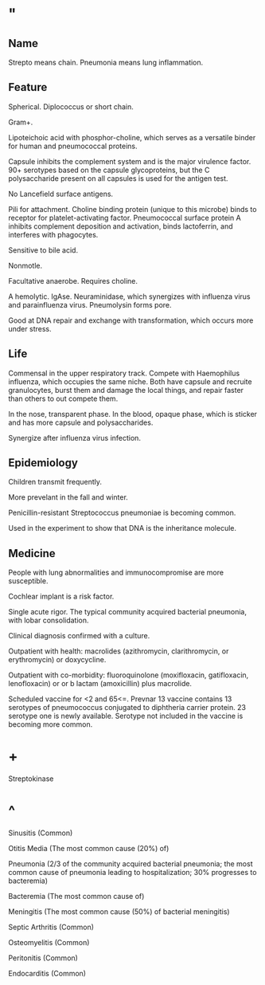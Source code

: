 # "

## Name

Strepto means chain.
Pneumonia means lung inflammation.

## Feature

Spherical.
Diplococcus or short chain.

Gram+.

Lipoteichoic acid with phosphor-choline, which serves as a versatile binder for human and pneumococcal proteins.

Capsule inhibits the complement system and is the major virulence factor.
90+ serotypes based on the capsule glycoproteins, but the C polysaccharide present on all capsules is used for the antigen test.

No Lancefield surface antigens.

Pili for attachment.
Choline binding protein (unique to this microbe) binds to receptor for platelet-activating factor.
Pneumococcal surface protein A inhibits complement deposition and activation, binds lactoferrin, and interferes with phagocytes.

Sensitive to bile acid.

Nonmotle.

Facultative anaerobe.
Requires choline.

A hemolytic.
IgAse.
Neuraminidase, which synergizes with influenza virus and parainfluenza virus.
Pneumolysin forms pore.

Good at DNA repair and exchange with transformation, which occurs more under stress.


## Life

Commensal in the upper respiratory track.
Compete with Haemophilus influenza, which occupies the same niche.
Both have capsule and recruite granulocytes, burst them and damage the local things, and repair faster than others to out compete them.

In the nose, transparent phase.
In the blood, opaque phase, which is sticker and has more capsule and polysaccharides.

Synergize after influenza virus infection.

## Epidemiology

Children transmit frequently.

More prevelant in the fall and winter.

Penicillin-resistant Streptococcus pneumoniae is becoming common.

Used in the experiment to show that DNA is the inheritance molecule.

## Medicine

People with lung abnormalities and immunocompromise are more susceptible.

Cochlear implant is a risk factor.

Single acute rigor.
The typical community acquired bacterial pneumonia, with lobar consolidation.

Clinical diagnosis confirmed with a culture.

Outpatient with health: macrolides (azithromycin, clarithromycin, or erythromycin) or doxycycline.

Outpatient with co-morbidity: fluoroquinolone (moxifloxacin, gatifloxacin, lenofloxacin) or or b lactam (amoxicillin) plus macrolide.

Scheduled vaccine for <2 and 65<=.
Prevnar 13 vaccine contains 13 serotypes of pneumococcus conjugated to diphtheria carrier protein.
23 serotype one is newly available.
Serotype not included in the vaccine is becoming more common.

# +

Streptokinase

# ^

Sinusitis
(Common)

Otitis Media
(The most common cause (20%) of)

Pneumonia
(2/3 of the community acquired bacterial pneumonia; the most common cause of pneumonia leading to hospitalization; 30% progresses to bacteremia)

Bacteremia
(The most common cause of)

Meningitis
(The most common cause (50%) of bacterial meningitis)

Septic Arthritis
(Common)

Osteomyelitis
(Common)

Peritonitis
(Common)

Endocarditis
(Common)
